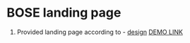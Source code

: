 # BOSE landing page
1. Provided landing page according to - [design](https://www.figma.com/file/OMjQNb3hg1LKMV4OwyQ3Ao/BOSE?node-id=0%3A1)
  [DEMO LINK](https://oleksandr-maly.github.io/bose-landing/#)
